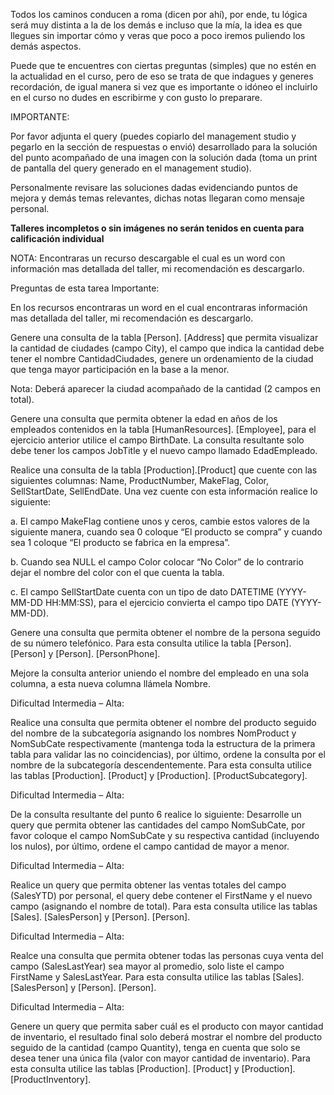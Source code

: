 Todos los caminos conducen a roma (dicen por ahí), por ende, tu lógica será muy distinta a la de los demás e incluso que la mía, la idea es que llegues sin importar cómo y veras que poco a poco iremos puliendo los demás aspectos.

Puede que te encuentres con ciertas preguntas (simples) que no estén en la actualidad en el curso, pero de eso se trata de que indagues y generes recordación, de igual manera si vez que es importante o idóneo el incluirlo en el curso no dudes en escribirme y con gusto lo preparare.

IMPORTANTE:

Por favor adjunta el query (puedes copiarlo del management studio y pegarlo en la sección de respuestas o envió) desarrollado para la solución del punto acompañado de una imagen con la solución dada (toma un print de pantalla del query generado en el management studio).

Personalmente revisare las soluciones dadas evidenciando puntos de mejora y demás temas relevantes, dichas notas llegaran como mensaje personal.

**Talleres incompletos o sin imágenes no serán tenidos en cuenta para calificación individual**

NOTA: Encontraras un recurso descargable el cual es un word con información mas detallada del taller, mi recomendación es descargarlo.

Preguntas de esta tarea
Importante:

En los recursos encontraras un word en el cual encontraras información mas detallada del taller, mi recomendación es descargarlo.



Genere una consulta de la tabla [Person]. [Address] que permita visualizar la cantidad de ciudades (campo City), el campo que indica la cantidad debe tener el nombre CantidadCiudades, genere un ordenamiento de la ciudad que tenga mayor participación en la base a la menor.

Nota: Deberá aparecer la ciudad acompañado de la cantidad (2 campos en total).

Genere una consulta que permita obtener la edad en años de los empleados contenidos en la tabla [HumanResources]. [Employee], para el ejercicio anterior utilice el campo BirthDate. La consulta resultante solo debe tener los campos JobTitle y el nuevo campo llamado EdadEmpleado.

Realice una consulta de la tabla [Production].[Product] que cuente con las siguientes columnas: Name, ProductNumber, MakeFlag, Color, SellStartDate, SellEndDate. Una vez cuente con esta información realice lo siguiente:

a. El campo MakeFlag contiene unos y ceros, cambie estos valores de la siguiente manera, cuando sea 0 coloque “El producto se compra” y cuando sea 1 coloque “El producto se fabrica en la empresa”.

b. Cuando sea NULL el campo Color colocar “No Color” de lo contrario dejar el nombre del color con el que cuenta la tabla.

c. El campo SellStartDate cuenta con un tipo de dato DATETIME (YYYY-MM-DD HH:MM:SS), para el ejercicio convierta el campo tipo DATE (YYYY-MM-DD).

Genere una consulta que permita obtener el nombre de la persona seguido de su número telefónico. Para esta consulta utilice la tabla [Person]. [Person] y [Person]. [PersonPhone].

Mejore la consulta anterior uniendo el nombre del empleado en una sola columna, a esta nueva columna llámela Nombre.

Dificultad Intermedia – Alta:

Realice una consulta que permita obtener el nombre del producto seguido del nombre de la subcategoría asignando los nombres NomProduct y NomSubCate respectivamente (mantenga toda la estructura de la primera tabla para validar las no coincidencias), por último, ordene la consulta por el nombre de la subcategoría descendentemente. Para esta consulta utilice las tablas [Production]. [Product] y [Production]. [ProductSubcategory].

Dificultad Intermedia – Alta:

De la consulta resultante del punto 6 realice lo siguiente: Desarrolle un query que permita obtener las cantidades del campo NomSubCate, por favor coloque el campo NomSubCate y su respectiva cantidad (incluyendo los nulos), por último, ordene el campo cantidad de mayor a menor.

Dificultad Intermedia – Alta:

Realice un query que permita obtener las ventas totales del campo (SalesYTD) por personal, el query debe contener el FirstName y el nuevo campo (asignando el nombre de total). Para esta consulta utilice las tablas [Sales]. [SalesPerson] y [Person]. [Person].

Dificultad Intermedia – Alta:

Realce una consulta que permita obtener todas las personas cuya venta del campo (SalesLastYear) sea mayor al promedio, solo liste el campo FirstName y SalesLastYear. Para esta consulta utilice las tablas [Sales]. [SalesPerson] y [Person]. [Person].

Dificultad Intermedia – Alta:

Genere un query que permita saber cuál es el producto con mayor cantidad de inventario, el resultado final solo deberá mostrar el nombre del producto seguido de la cantidad (campo Quantity), tenga en cuenta que solo se desea tener una única fila (valor con mayor cantidad de inventario). Para esta consulta utilice las tablas [Production]. [Product] y [Production]. [ProductInventory].